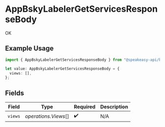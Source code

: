 # AppBskyLabelerGetServicesResponseBody

OK

## Example Usage

```typescript
import { AppBskyLabelerGetServicesResponseBody } from "@speakeasy-api/bluesky/models/operations";

let value: AppBskyLabelerGetServicesResponseBody = {
  views: [],
};
```

## Fields

| Field                | Type                 | Required             | Description          |
| -------------------- | -------------------- | -------------------- | -------------------- |
| `views`              | *operations.Views*[] | :heavy_check_mark:   | N/A                  |
